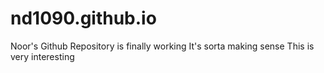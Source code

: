 # nd1090.github.io
Noor's Github Repository is finally working
It's sorta making sense
This is very interesting 

